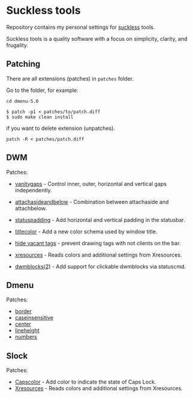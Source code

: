 # Suckless tools

Repository contains my personal settings for [suckless](suckless.org) tools.

Suckless tools is a quality software with a focus on simplicity, clarity, and frugality.

## Patching

There are all extensions (patches) in ``patches`` folder.

Go to the folder, for example:
```
cd dmenu-5.0
```

```
$ patch -p1 < patches/to/patch.diff
$ sudo make clean install
```

if you want to delete extension (unpatches).
```
patch -R < patches/patch.diff
```

## DWM

Patches:
 - [vanitygaps](https://dwm.suckless.org/patches/vanitygaps/) - Control inner, outer, horizontal and vertical gaps independently.
 - [attachasideandbelow](https://dwm.suckless.org/patches/attachasideandbelow/) - Combination between attachaside and attachbelow.

 - [statuspadding](https://dwm.suckless.org/patches/statuspadding/) - Add horizontal and vertical padding in the statusbar.
 - [titlecolor](https://dwm.suckless.org/patches/titlecolor) - Add a new color schema used by window title.
 - [hide vacant tags](https://dwm.suckless.org/patches/hide_vacant_tags/) - prevent drawing tags with not clients on the bar.

 - [xresources](https://dwm.suckless.org/patches/xresources/) - Reads colors and additional settings from Xresources.

 - [dwmblocks(2)](https://gist.github.com/danbyl/54f7c1d57fc6507242a95b71c3d8fdea) - Add support for clickable dwmblocks via statuscmd.

## Dmenu

Patches:
 - [border](https://tools.suckless.org/dmenu/patches/border/)
 - [caseinsensitive](https://tools.suckless.org/dmenu/patches/case-insensitive/)
 - [center](https://tools.suckless.org/dmenu/patches/center/)
 - [lineheight](https://tools.suckless.org/dmenu/patches/line-height/)
 - [numbers](https://tools.suckless.org/dmenu/patches/numbers/)

## Slock

Patches:
 - [Capscolor](https://tools.suckless.org/slock/patches/capscolor/) - Add color to indicate the state of Caps Lock.
 - [Xresources](https://tools.suckless.org/slock/patches/xresources/) - Reads colors and additional settings from Xresources.
